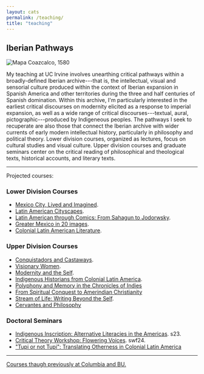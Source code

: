 ```yaml
---
layout: cats
permalink: /teaching/
title: "teaching"
---
```


## Iberian Pathways 

![Mapa Coazcalco, 1580](https://materialescartografiamexicana.files.wordpress.com/2014/04/1186-oyb-7272-a.jpg)

My teaching at UC Irvine involves unearthing critical pathways within a broadly-defined Iberian archive---that is, the intellectual, visual and sensorial culture produced within the context of Iberian expansion in Spanish America and other territories during the three and half centuries of Spanish domination. Within this archive, I'm particularly interested in the earliest critical discourses on modernity elicited as a response to imperial expansion, as well as a wide range of critical discourses---textual, aural, pictographic---produced by Indigeneous peoples. The pathways I seek to recuperate are also those that connect the Iberian archive with wider currents of early modern intellectual history, particularly in philosophy and political theory. Lower division courses, organized as lectures, focus on cultural studies and visual culture. Upper division courses and graduate seminars center on the critical reading of philosophical and theological texts, historical accounts, and literary texts.

---
Projected courses:

### Lower Division Courses

- [Mexico City, Lived and Imagined]().
- [Latin American Cityscapes]().
- [Latin American through Comics: From Sahagun to Jodorwsky]().
- [Greater Mexico in 20 images]().
- [Colonial Latin American Literature]().

### Upper Division Courses
- [Conquistadors and Castaways](/castaways/).
- [Visionary Women](/misticas/).
- [Modernity and the Self](/modern-self/).
- [Indigenous Historians from Colonial Latin America](/native-historians/).
- [Polyphony and Memory in the Chronicles of Indies]()
- [From Spiritual Conquest to Amerindian Christianity]()
- [Stream of Life: Writing Beyond the Self](/beyond-self/).
- [Cervantes and Philosophy](/cervantes/)

### Doctoral Seminars
- [Indigenous Inscription: Alternative Literacies in the Americas](). s23.
- [Critical Theory Workshop: Flowering Voices](). swf24.
- ["Tupi or not Tupi": Translating Otherness in Colonial Latin America](/translation-seminar/)

--- 

[Courses thaugh previously at Columbia and BU.](/past-courses/)

